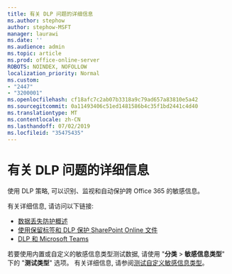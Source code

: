 ```yaml
---
title: 有关 DLP 问题的详细信息
ms.author: stephow
author: stephow-MSFT
manager: laurawi
ms.date: ''
ms.audience: admin
ms.topic: article
ms.prod: office-online-server
ROBOTS: NOINDEX, NOFOLLOW
localization_priority: Normal
ms.custom:
- "2447"
- "3200001"
ms.openlocfilehash: cf18afc7c2ab07b3318a9c79ad657a83810e5a42
ms.sourcegitcommit: 0a11493406c51ed1481586b4c35f1bd2441c4d40
ms.translationtype: MT
ms.contentlocale: zh-CN
ms.lasthandoff: 07/02/2019
ms.locfileid: "35475435"
---
```

# <a name="more-info-about-dlp-issues"></a>有关 DLP 问题的详细信息

使用 DLP 策略, 可以识别、监视和自动保护跨 Office 365 的敏感信息。 

有关详细信息, 请访问以下链接:

- [数据丢失防护概述](https://docs.microsoft.com/en-us/office365/securitycompliance/data-loss-prevention-policies)
- [使用保留标签和 DLP 保护 SharePoint Online 文件](https://docs.microsoft.com/en-us/office365/securitycompliance/protect-sharepoint-online-files-with-office-365-labels-and-dlp)
- [DLP 和 Microsoft Teams](https://docs.microsoft.com/en-us/office365/securitycompliance/dlp-microsoft-teams)

若要使用内置或自定义的敏感信息类型测试数据, 请使用 "**分类** > **敏感信息类型**" 下的 "**测试类型**" 选项。 有关详细信息, 请参阅[测试自定义敏感信息类型](https://docs.microsoft.com/en-us/office365/securitycompliance/create-a-custom-sensitive-information-type#test-custom-sensitive-information-types-in-the-security--compliance-center)。